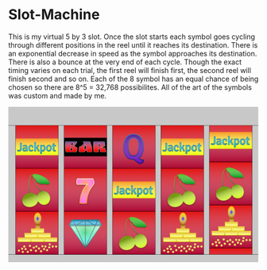 # Slot-Machine
This is my virtual 5 by 3 slot. Once the slot starts each symbol goes cycling through different positions in the reel until it reaches its destination. There is an exponential decrease in speed as the symbol approaches its destination. There is also a bounce at the very end of each cycle. Though the exact timing varies on each trial, the first reel will finish first, the second reel will finish second and so on. Each of the 8 symbol has an equal chance of being chosen so there are 8^5 = 32,768 possibilites. All of the art of the symbols was custom and made by me. 

![slot machine image](./slotImages/slotMachineImage.png)
